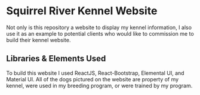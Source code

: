 # Squirrel River Kennel Website

Not only is this repository a website to display my kennel information, I also use it as an example to potential clients who would like to commission
me to build their kennel website. 

## Libraries & Elements Used

To build this website I used ReactJS, React-Bootstrap, Elemental UI, and Material UI.
All of the dogs pictured on the website are property of my kennel, were used in my breeding program, or were trained by my program.
